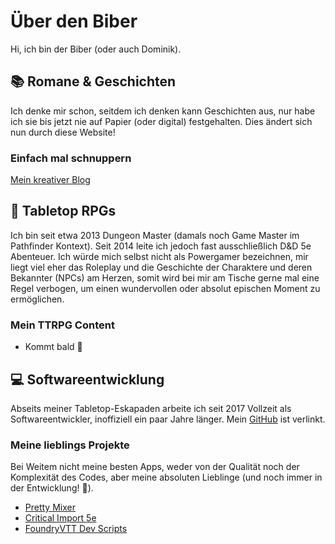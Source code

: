 # Über den Biber

Hi, ich bin der Biber (oder auch Dominik).

## :books: Romane & Geschichten

Ich denke mir schon, seitdem ich denken kann Geschichten aus, nur habe ich sie bis jetzt nie auf Papier (oder digital) festgehalten. Dies ändert sich nun durch diese Website!

### Einfach mal schnuppern

[Mein kreativer Blog](./author/index.md)

## :game_die: Tabletop RPGs

Ich bin seit etwa 2013 Dungeon Master (damals noch Game Master im Pathfinder Kontext). Seit 2014 leite ich jedoch fast ausschließlich D&D 5e Abenteuer. Ich würde mich selbst nicht als Powergamer bezeichnen, mir liegt viel eher das Roleplay und die Geschichte der Charaktere und deren Bekannter (NPCs) am Herzen, somit wird bei mir am Tische gerne mal eine Regel verbogen, um einen wundervollen oder absolut epischen Moment zu ermöglichen.

### Mein TTRPG Content

- Kommt bald :tada:

## :computer: Softwareentwicklung

Abseits meiner Tabletop-Eskapaden arbeite ich seit 2017 Vollzeit als Softwareentwickler, inoffiziell ein paar Jahre länger. Mein [GitHub](https://github.com/PragmaticBeaver) ist verlinkt.

### Meine lieblings Projekte

Bei Weitem nicht meine besten Apps, weder von der Qualität noch der Komplexität des Codes, aber meine absoluten Lieblinge (und noch immer in der Entwicklung! :wrench:).

- [Pretty Mixer](https://github.com/PragmaticBeaver/pretty-mixer)
- [Critical Import 5e](https://foundryvtt.com/packages/critical-import-5e)
- [FoundryVTT Dev Scripts](https://github.com/PragmaticBeaver/foundryvtt-dev-scripts)
